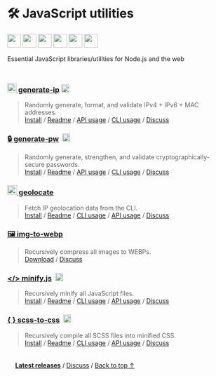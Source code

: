 # 🛠️ JavaScript utilities

<img height=31 src="https://img.shields.io/badge/Downloads-6.1K/month-44cc11.svg?logo=npm&color=af68ff&logoColor=white&labelColor=464646&style=for-the-badge"></img>
<a href="../LICENSE.md"><img height=31 src="https://img.shields.io/badge/License-MIT-orange.svg?logo=internetarchive&logoColor=white&labelColor=464646&style=for-the-badge"></a>
<a href="https://github.com/adamlui/js-utils/commits/main"><img height=31 src="https://img.shields.io/github/commit-activity/m/adamlui/js-utils?label=Commits&logo=github&logoColor=white&labelColor=464646&color=7bb7fc&style=for-the-badge"></a>
<a href="https://www.codefactor.io/repository/github/adamlui/js-utils"><img height=31 src="https://img.shields.io/codefactor/grade/github/adamlui/js-utils?label=Code+Quality&logo=codefactor&logoColor=white&labelColor=464646&color=b5fc7b&style=for-the-badge"></a>
<a href="https://sonarcloud.io/component_measures?metric=new_vulnerabilities&id=adamlui_js-utils"><img height=31 src="https://img.shields.io/badge/dynamic/json?url=https%3A%2F%2Fsonarcloud.io%2Fapi%2Fmeasures%2Fcomponent%3Fcomponent%3Dadamlui_js-utils%26metricKeys%3Dvulnerabilities&query=%24.component.measures.0.value&style=for-the-badge&logo=sonarcloud&logoColor=white&labelColor=464646&label=Vulnerabilities&color=gold"></a>
<img height=31 src="https://img.shields.io/badge/jsDelivr_Requests-50,000+/month-2bbbd8.svg?logo=jsdelivr&logoColor=white&labelColor=464646&style=for-the-badge">

Essential JavaScript libraries/utilities for Node.js and the web

<img height=10px width="100%" src="https://media.js-utils.com/images/separators/gradient-aqua.png?c0192d3">

### <a href="../generate-ip"><picture><source media="(prefers-color-scheme: dark)" srcset="https://media.generate-ip.org/images/icons/node-graph/white/icon55x49.png?b4eb06e"><img height=21 src="https://media.generate-ip.org/images/icons/node-graph/black/icon55x49.png?b4eb06e"></picture> generate-ip</a> <a href="https://github.com/toolleeo/cli-apps#networking"><img height=18 src="https://media.js-utils.com/images/badges/awesome/badge.svg?7b16322"></a>

> Randomly generate, format, and validate IPv4 + IPv6 + MAC addresses.
<br>[Install](../generate-ip#-installation) /
[Readme](../generate-ip#readme) /
[API usage](../generate-ip#-api-usage) /
[CLI usage](../generate-ip#-command-line-usage) /
[Discuss](https://github.js-utils.com/discussions)

### [🔒 generate-pw](../generate-pw) &nbsp;<a href="https://github.com/toolleeo/cli-apps#password-managers"><img height=18 src="https://media.js-utils.com/images/badges/awesome/badge.svg?7b16322"></a>

> Randomly generate, strengthen, and validate cryptographically-secure passwords.
<br>[Install](../generate-pw#-installation) /
[Readme](../generate-pw#readme) /
[API usage](../generate-pw#-api-usage) /
[CLI usage](../generate-pw#-command-line-usage) /
[Discuss](https://github.js-utils.com/discussions)

### <a href="../geolocate"><picture><source media="(prefers-color-scheme: dark)" srcset="https://media.geolocatejs.org/images/icons/wire-globe/white/icon32.png?e735b99"><img height=22 src="https://media.geolocatejs.org/images/icons/wire-globe/black/icon32.png?e735b99"></picture> geolocate</a>

> Fetch IP geolocation data from the CLI.
<br>[Install](../geolocate#-installation) /
[Readme](../geolocate#readme) /
[CLI usage](../geolocate#-command-line-usage) /
[API usage](../geolocate#-api-usage) /
[Discuss](https://github.js-utils.com/discussions)

### [🖼️ img-to-webp](../img-to-webp)

> Recursively compress all images to WEBPs.
<br>[Download](https://cdn.jsdelivr.net/gh/adamlui/js-utils/img-to-webp/img-to-webp.js) /
[Discuss](https://github.js-utils.com/discussions)

### [</> minify.js](../minify.js) &nbsp;<a href="https://github.com/toolleeo/cli-apps#programming"><img height=18 src="https://media.js-utils.com/images/badges/awesome/badge.svg?7b16322"></a>

> Recursively minify all JavaScript files.
<br>[Install](../minify.js/node.js#-installation) /
[Readme](../minify.js/node.js#readme) /
[CLI usage](../minify.js/node.js#-command-line-usage) /
[API usage](../minify.js/node.js#-api-usage) /
[Discuss](https://github.js-utils.com/discussions)

### [{ } scss-to-css](../scss-to-css/node.js) &nbsp;<a href="https://github.com/toolleeo/cli-apps#conversion"><img height=18 src="https://media.js-utils.com/images/badges/awesome/badge.svg?7b16322"></a>

> Recursively compile all SCSS files into minified CSS.
<br>[Install](../scss-to-css/node.js/#-installation) /
[Readme](../scss-to-css/node.js/#readme) /
[CLI usage](../scss-to-css/node.js/#-command-line-usage) /
[API usage](../scss-to-css/node.js/#-api-usage) /
[Discuss](https://github.js-utils.com/discussions)

<img height=6px width="100%" src="https://raw.githubusercontent.com/andreasbm/readme/master/assets/lines/aqua.png">

<picture><source media="(prefers-color-scheme: dark)" srcset="https://media.js-utils.com/images/icons/tag/white/icon16.svg?7b16322"><img height=14 src="https://media.js-utils.com/images/icons/tag/dark-gray/icon16.svg?7b16322"></picture> <a href="https://js-utils.com/releases">**Latest releases**</a> /
<a href="https://github.js-utils.com/discussions">Discuss</a> /
<a href="#%EF%B8%8F-javascript-utilities">Back to top ↑</a>
